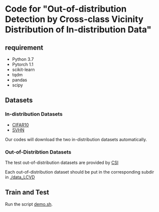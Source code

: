 # Code for "Out-of-distribution Detection by Cross-class Vicinity Distribution of In-distribution Data"

## requirement
* Python 3.7
* Pytorch 1.1
* scikit-learn
* tqdm
* pandas
* scipy

## Datasets
### In-distribution Datasets
* [CIFAR10](https://www.cs.toronto.edu/~kriz/cifar.html)
* [SVHN](http://ufldl.stanford.edu/housenumbers/)

Our codes will download the two in-distribution datasets automatically.

### Out-of-Distribtion Datasets
The test out-of-distribution datasets are provided by [CSI](https://github.com/alinlab/CSI)

Each out-of-distribution dataset should be put in the corresponding subdir in [./data_LCVD](./data_LCVD)

## Train and Test
Run the script [demo.sh](./code_LCVD/demo.sh). 
